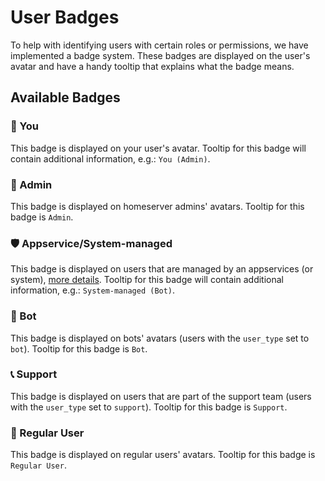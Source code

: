 # User Badges

To help with identifying users with certain roles or permissions, we have implemented a badge system.
These badges are displayed on the user's avatar and have a handy tooltip that explains what the badge means.

## Available Badges

### 🧙‍ You

This badge is displayed on your user's avatar.
Tooltip for this badge will contain additional information, e.g.: `You (Admin)`.

### 👑 Admin

This badge is displayed on homeserver admins' avatars.
Tooltip for this badge is `Admin`.

### 🛡️ Appservice/System-managed

This badge is displayed on users that are managed by an appservices (or system), [more details](./system-users.md).
Tooltip for this badge will contain additional information, e.g.: `System-managed (Bot)`.

### 🤖 Bot

This badge is displayed on bots' avatars (users with the `user_type` set to `bot`).
Tooltip for this badge is `Bot`.

### 📞 Support

This badge is displayed on users that are part of the support team (users with the `user_type` set to `support`).
Tooltip for this badge is `Support`.

### 👤 Regular User

This badge is displayed on regular users' avatars.
Tooltip for this badge is `Regular User`.
